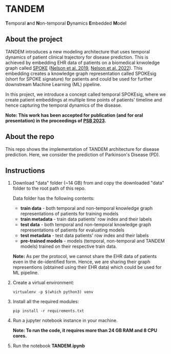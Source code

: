# TANDEM
**T**emporal **a**nd **N**on-temporal **D**ynamics **E**mbedded **M**odel

## About the project
TANDEM introduces a new modeling architecture that uses temporal dynamics of patient clinical trajectory for disease prediction.
This is achieved by embedding EHR data of patients on a biomedical knwoledge graph called [SPOKE](https://spoke.ucsf.edu/) ([Nelson et al. 2019](https://www.nature.com/articles/s41467-019-11069-0), [Nelson et al. 2022](https://academic.oup.com/jamia/article/29/3/424/6463510)). 
This embedding creates a knowledge graph representation called SPOKEsig (short for SPOKE signature) for patients and could be used for further downstream Machine Learning (ML) pipeline.

In this project, we introduce a concept called temporal SPOKEsig, where we create patient embeddings at multiple time points of patients' timeline and hence capturing the temporal dynamics of the disease.


**Note: This work has been accepted for publication (and for oral presentation) in the proceedings of [PSB 2023](http://psb.stanford.edu/).**

## About the repo
This repo shows the implementation of TANDEM architecture for disease prediction.
Here, we consider the prediction of Parkinson's Disease (PD).

## Instructions

1. Download "data" folder (~14 GB) from <place holder for google drive link> and copy the downloaded "data" folder to the root path of this repo. 
   
   Data folder has the following contents:

    * **train data** - both temporal and non-temporal knowledge graph representations of patients for training models
    * **train metadata** - train data patients' row index and their labels
    * **test data** - both temporal and non-temporal knowledge graph representations of patients for evaluating models
    * **test metadata** - test data patients' row index and their labels
    * **pre-trained models** - models (temporal, non-temporal and TANDEM models) trained on their respective train data.
   
   **Note:** As per the protocol, we cannot share the EHR data of patients even in the de-identified form. Hence, we are sharing their graph representions (obtained using their EHR data) which could be used for ML pipeline.
   
   
2. Create a virtual environment:
   ```
   virtualenv -p $(which python3) venv
   ```
   
3. Install all the required modules:
   ```
   pip install -r requirements.txt
   ```
   
4. Run a jupyter notebook instance in your machine.
   
   **Note: To run the code, it requires more than 24 GB RAM and 8 CPU cores.** 


5. Run the notebook **TANDEM.ipynb**
   


